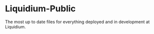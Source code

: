 # Liquidium-Public

The most up to date files for everything deployed and in development at Liquidium.